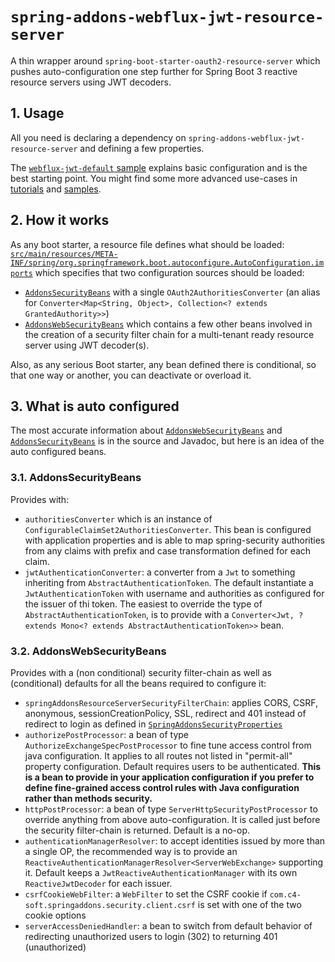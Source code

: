 # `spring-addons-webflux-jwt-resource-server`
A thin wrapper around `spring-boot-starter-oauth2-resource-server` which pushes auto-configuration one step further for Spring Boot 3 reactive resource servers using JWT decoders.

## 1. Usage
All you need is declaring a dependency on `spring-addons-webflux-jwt-resource-server` and defining a few properties.

The [`webflux-jwt-default` sample](https://github.com/ch4mpy/spring-addons/tree/master/samples/webflux-jwt-default) explains basic configuration and is the best starting point. You might find some more advanced use-cases in [tutorials](https://github.com/ch4mpy/spring-addons/tree/master/samples/tutorials) and [samples](https://github.com/ch4mpy/spring-addons/tree/master/samples).

## 2. How it works
As any boot starter, a resource file defines what should be loaded: [`src/main/resources/META-INF/spring/org.springframework.boot.autoconfigure.AutoConfiguration.imports`](https://github.com/ch4mpy/spring-addons/blob/master/webflux/spring-addons-webflux-jwt-resource-server/src/main/resources/META-INF/spring/org.springframework.boot.autoconfigure.AutoConfiguration.imports) which specifies that two configuration sources should be loaded:
- [`AddonsSecurityBeans`](https://github.com/ch4mpy/spring-addons/blob/master/webflux/spring-addons-webflux-jwt-resource-server/src/main/java/com/c4_soft/springaddons/security/oauth2/config/synchronised/AddonsSecurityBeans.java) with a single `OAuth2AuthoritiesConverter` (an alias for `Converter<Map<String, Object>, Collection<? extends GrantedAuthority>>`)
- [`AddonsWebSecurityBeans`](https://github.com/ch4mpy/spring-addons/blob/master/webflux/spring-addons-webflux-jwt-resource-server/src/main/java/com/c4_soft/springaddons/security/oauth2/config/synchronised/AddonsWebSecurityBeans.java) which contains a few other beans involved in the creation of a security filter chain for a multi-tenant ready resource server using JWT decoder(s).

Also, as any serious Boot starter, any bean defined there is conditional, so that one way or another, you can deactivate or overload it.

## 3. What is auto configured
The most accurate information about [`AddonsWebSecurityBeans`](https://github.com/ch4mpy/spring-addons/blob/master/webflux/spring-addons-webflux-jwt-resource-server/src/main/java/com/c4_soft/springaddons/security/oauth2/config/synchronised/AddonsWebSecurityBeans.java) and [`AddonsSecurityBeans`](https://github.com/ch4mpy/spring-addons/blob/master/webflux/spring-addons-webflux-jwt-resource-server/src/main/java/com/c4_soft/springaddons/security/oauth2/config/synchronised/AddonsSecurityBeans.java) is in the source and Javadoc, but here is an idea of the auto configured beans.

### 3.1. AddonsSecurityBeans
Provides with:
- `authoritiesConverter` which is an instance of `ConfigurableClaimSet2AuthoritiesConverter`. This bean is configured with application properties and is able to map spring-security authorities from any claims with prefix and case transformation defined for each claim.
- `jwtAuthenticationConverter`: a converter from a `Jwt` to something inheriting from `AbstractAuthenticationToken`. The default instantiate a `JwtAuthenticationToken` with username and authorities as configured for the issuer of thi token. The easiest to override the type of `AbstractAuthenticationToken`, is to provide with a `Converter<Jwt, ? extends Mono<? extends AbstractAuthenticationToken>>` bean.

### 3.2. AddonsWebSecurityBeans
Provides with a (non conditional) security filter-chain as well as (conditional) defaults for all the beans required to configure it:
- `springAddonsResourceServerSecurityFilterChain`: applies CORS, CSRF, anonymous, sessionCreationPolicy, SSL, redirect and 401 instead of redirect to login as defined in [`SpringAddonsSecurityProperties`](https://github.com/ch4mpy/spring-addons/blob/master/spring-addons-oauth2/src/main/java/com/c4_soft/springaddons/security/oauth2/config/SpringAddonsSecurityProperties.java)
- `authorizePostProcessor`: a bean of type `AuthorizeExchangeSpecPostProcessor` to fine tune access control from java configuration. It applies to all routes not listed in "permit-all" property configuration. Default requires users to be authenticated. **This is a bean to provide in your application configuration if you prefer to define fine-grained access control rules with Java configuration rather than methods security.**
- `httpPostProcessor`: a bean of type `ServerHttpSecurityPostProcessor` to override anything from above auto-configuration. It is called just before the security filter-chain is returned. Default is a no-op.
- `authenticationManagerResolver`: to accept identities issued by more than a single OP, the recommended way is to provide an `ReactiveAuthenticationManagerResolver<ServerWebExchange>` supporting it. Default keeps a `JwtReactiveAuthenticationManager` with its own `ReactiveJwtDecoder` for each issuer.
- `csrfCookieWebFilter`: a `WebFilter` to set the CSRF cookie if `com.c4-soft.springaddons.security.client.csrf` is set with one of the two cookie options
- `serverAccessDeniedHandler`: a bean to switch from default behavior of redirecting unauthorized users to login (302) to returning 401 (unauthorized)
